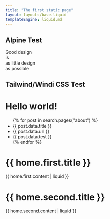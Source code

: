 ```yaml
---
title: "The first static page"
layout: layouts/base.liquid
templateEngine: liquid,md
---
```


## Alpine Test
  <div>
    <div>
      <span class="text-change">Good design</span><br/>
      <span class="change">is<br/>as little design<br/>as possible</span><br/>
      <span x-data="{message:'🤖 Hello World 🤓'}" x-text="message"></span>
    </div>
  </div>
  
 ## Tailwind/Windi CSS Test 
  
<h1 class="text-3xl font-bold underline">Hello world!</h1>


<ul>
  {% for post in search.pages("about") %}
  <li>{{ post.data.title }}</li>
  <li>{{ post.data.url }}</li>
  <li>{{ post.data.test }}</li>
  {% endfor %}
</ul>



# {{ home.first.title }}

{{ home.first.content | liquid }}

# {{ home.second.title }}

{{ home.second.content | liquid }}
